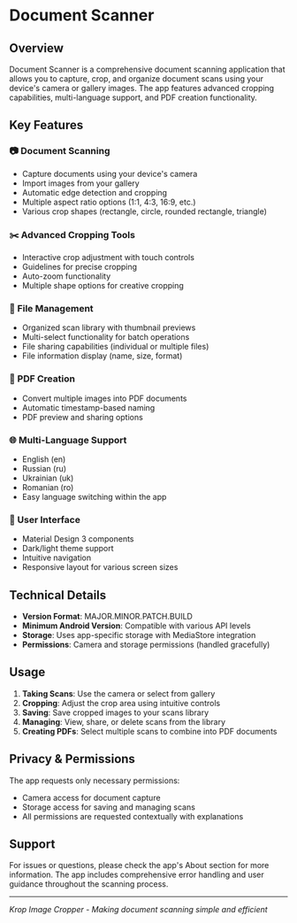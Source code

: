 # Document Scanner

## Overview
Document Scanner is a comprehensive document scanning application that allows you to capture, crop, and organize document scans using your device's camera or gallery images. The app features advanced cropping capabilities, multi-language support, and PDF creation functionality.

## Key Features

### 📷 Document Scanning
- Capture documents using your device's camera
- Import images from your gallery
- Automatic edge detection and cropping
- Multiple aspect ratio options (1:1, 4:3, 16:9, etc.)
- Various crop shapes (rectangle, circle, rounded rectangle, triangle)

### ✂️ Advanced Cropping Tools
- Interactive crop adjustment with touch controls
- Guidelines for precise cropping
- Auto-zoom functionality
- Multiple shape options for creative cropping

### 📁 File Management
- Organized scan library with thumbnail previews
- Multi-select functionality for batch operations
- File sharing capabilities (individual or multiple files)
- File information display (name, size, format)

### 📄 PDF Creation
- Convert multiple images into PDF documents
- Automatic timestamp-based naming
- PDF preview and sharing options

### 🌐 Multi-Language Support
- English (en)
- Russian (ru)
- Ukrainian (uk)
- Romanian (ro)
- Easy language switching within the app

### 🎨 User Interface
- Material Design 3 components
- Dark/light theme support
- Intuitive navigation
- Responsive layout for various screen sizes

## Technical Details
- **Version Format**: MAJOR.MINOR.PATCH.BUILD
- **Minimum Android Version**: Compatible with various API levels
- **Storage**: Uses app-specific storage with MediaStore integration
- **Permissions**: Camera and storage permissions (handled gracefully)

## Usage
1. **Taking Scans**: Use the camera or select from gallery
2. **Cropping**: Adjust the crop area using intuitive controls
3. **Saving**: Save cropped images to your scans library
4. **Managing**: View, share, or delete scans from the library
5. **Creating PDFs**: Select multiple scans to combine into PDF documents

## Privacy & Permissions
The app requests only necessary permissions:
- Camera access for document capture
- Storage access for saving and managing scans
- All permissions are requested contextually with explanations

## Support
For issues or questions, please check the app's About section for more information. The app includes comprehensive error handling and user guidance throughout the scanning process.

---
*Krop Image Cropper - Making document scanning simple and efficient*